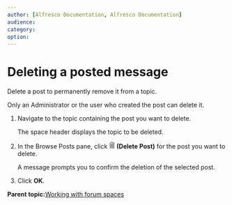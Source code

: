 ```yaml
---
author: [Alfresco Documentation, Alfresco Documentation]
audience: 
category: 
option: 
---
```


# Deleting a posted message

Delete a post to permanently remove it from a topic.

Only an Administrator or the user who created the post can delete it.

1.  Navigate to the topic containing the post you want to delete.

    The space header displays the topic to be deleted.

2.  In the Browse Posts pane, click ![Delete Post](../images/im-delete.png) **\(Delete Post\)** for the post you want to delete.

    A message prompts you to confirm the deletion of the selected post.

3.  Click **OK**.


**Parent topic:**[Working with forum spaces](../concepts/cuh-forum.md)

